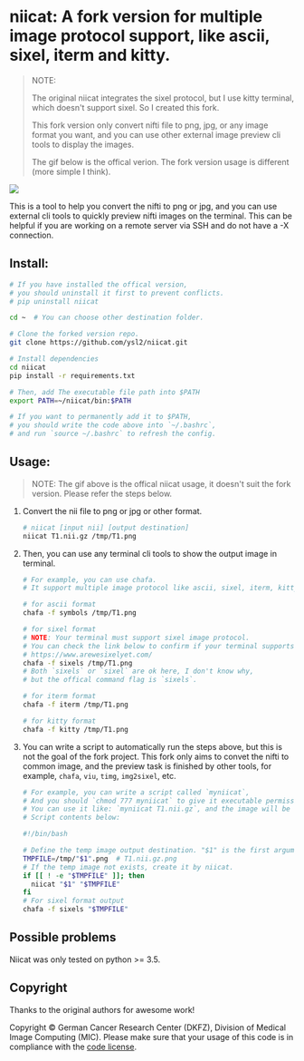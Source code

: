 # niicat: A fork version for multiple image protocol support, like ascii, sixel, iterm and kitty.

> NOTE:
>
> The original niicat integrates the sixel protocol, but I use kitty terminal, which doesn't support sixel. So I created this fork.
>
> This fork version only convert nifti file to png, jpg, or any image format you want, and you can use other external image preview cli tools to display the images.
>
> The gif below is the offical verion. The fork version usage is different (more simple I think).

![](niicat/resources/example.gif)

This is a tool to help you convert the nifti to png or jpg, and you can use external cli tools to quickly preview nifti images on the terminal.
This can be helpful if you are working on a remote server via SSH and do not have a -X connection.

## Install:

```bash
# If you have installed the offical version,
# you should uninstall it first to prevent conflicts.
# pip uninstall niicat

cd ~  # You can choose other destination folder.

# Clone the forked version repo.
git clone https://github.com/ysl2/niicat.git

# Install dependencies
cd niicat
pip install -r requirements.txt

# Then, add The executable file path into $PATH
export PATH=~/niicat/bin:$PATH

# If you want to permanently add it to $PATH,
# you should write the code above into `~/.bashrc`,
# and run `source ~/.bashrc` to refresh the config.
```

## Usage:

> NOTE: The gif above is the offical niicat usage, it doesn't suit the fork version. Please refer the steps below.

1. Convert the nii file to png or jpg or other format.

    ```bash
    # niicat [input nii] [output destination]
    niicat T1.nii.gz /tmp/T1.png
    ```

2. Then, you can use any terminal cli tools to show the output image in terminal.

    ```bash
    # For example, you can use chafa.
    # It support multiple image protocol like ascii, sixel, iterm, kitty.

    # for ascii format
    chafa -f symbols /tmp/T1.png

    # for sixel format
    # NOTE: Your terminal must support sixel image protocol.
    # You can check the link below to confirm if your terminal supports it.
    # https://www.arewesixelyet.com/
    chafa -f sixels /tmp/T1.png
    # Both `sixels` or `sixel` are ok here, I don't know why,
    # but the offical command flag is `sixels`.

    # for iterm format
    chafa -f iterm /tmp/T1.png

    # for kitty format
    chafa -f kitty /tmp/T1.png
    ```

3. You can write a script to automatically run the steps above, but this is not the goal of the fork project. This fork only aims to convet the nifti to common image, and the preview task is finished by other tools, for example, `chafa`, `viu`, `timg`, `img2sixel`, etc.

    ```bash
    # For example, you can write a script called `myniicat`,
    # And you should `chmod 777 myniicat` to give it executable permission.
    # You can use it like: `myniicat T1.nii.gz`, and the image will be drawn in your terminal.
    # Script contents below:

    #!/bin/bash

    # Define the temp image output destination. "$1" is the first arguments: `T1.nii.gz`.
    TMPFILE=/tmp/"$1".png  # T1.nii.gz.png
    # If the temp image not exists, create it by niicat.
    if [[ ! -e "$TMPFILE" ]]; then
      niicat "$1" "$TMPFILE"
    fi
    # For sixel format output
    chafa -f sixels "$TMPFILE"
    ```

## Possible problems

Niicat was only tested on python >= 3.5.

## Copyright

Thanks to the original authors for awesome work!

Copyright © German Cancer Research Center (DKFZ), Division of Medical Image Computing (MIC).
Please make sure that your usage of this code is in compliance with the [code license](LICENSE).
